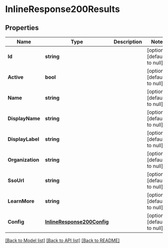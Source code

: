 # InlineResponse200Results

## Properties
Name | Type | Description | Notes
------------ | ------------- | ------------- | -------------
**Id** | **string** |  | [optional] [default to null]
**Active** | **bool** |  | [optional] [default to null]
**Name** | **string** |  | [optional] [default to null]
**DisplayName** | **string** |  | [optional] [default to null]
**DisplayLabel** | **string** |  | [optional] [default to null]
**Organization** | **string** |  | [optional] [default to null]
**SsoUrl** | **string** |  | [optional] [default to null]
**LearnMore** | **string** |  | [optional] [default to null]
**Config** | [**InlineResponse200Config**](inline_response_200_config.md) |  | [optional] [default to null]

[[Back to Model list]](../README.md#documentation-for-models) [[Back to API list]](../README.md#documentation-for-api-endpoints) [[Back to README]](../README.md)


